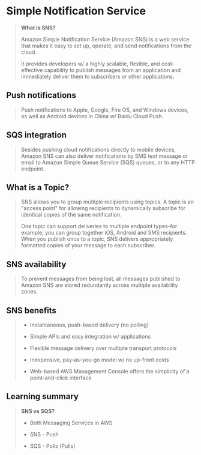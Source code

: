 # Simple Notification Service

> **What is SNS?**
>
> Amazon Simple Notification Service (Amazon SNS) is a web service that makes it easy to set up, operate, and send notifications from the cloud.
>
> It provides developers w/ a highly scalable, flexible, and cost-effective capability to publish messages from an application and immediately deliver them to subscribers or other applications.

## Push notifications

> Push notifications to Apple, Google, Fire OS, and Windows devices, as well as Android devices in China w/ Baidu Cloud Push.

## SQS integration

> Besides pushing cloud notifications directly to mobile devices, Amazon SNS can also deliver notifications by SMS text message or email to Amazon Simple Queue Service (SQS) queues, or to any HTTP endpoint.

## What is a Topic?

> SNS allows you to group multiple recipients using topics. A topic is an "access point" for allowing recipients to dynamically subscribe for identical copies of the same notification.
>
> One topic can support deliveries to multiple endpoint types-for example, you can group together iOS, Android and SMS recipients. When you publish once to a topic, SNS delivers appropriately formatted copies of your message to each subscriber.

## SNS availability

> To prevent messages from being lost, all messages published to Amazon SNS are stored redundantly across multiple availability zones.

## SNS benefits

> * Instantaneous, push-based delivery (no polling)
>
> * Simple APIs and easy integration w/ applications
>
> * Flexible message delivery over multiple transport protocols
>
> * Inexpensive, pay-as-you-go model w/ no up-front costs
>
> * Web-based AWS Management Console offers the simplicity of a point-and-click interface

## Learning summary

> **SNS vs SQS?**
>
> * Both Messaging Services in AWS
>
> * SNS - Push
>
> * SQS - Polls (Pulls)
